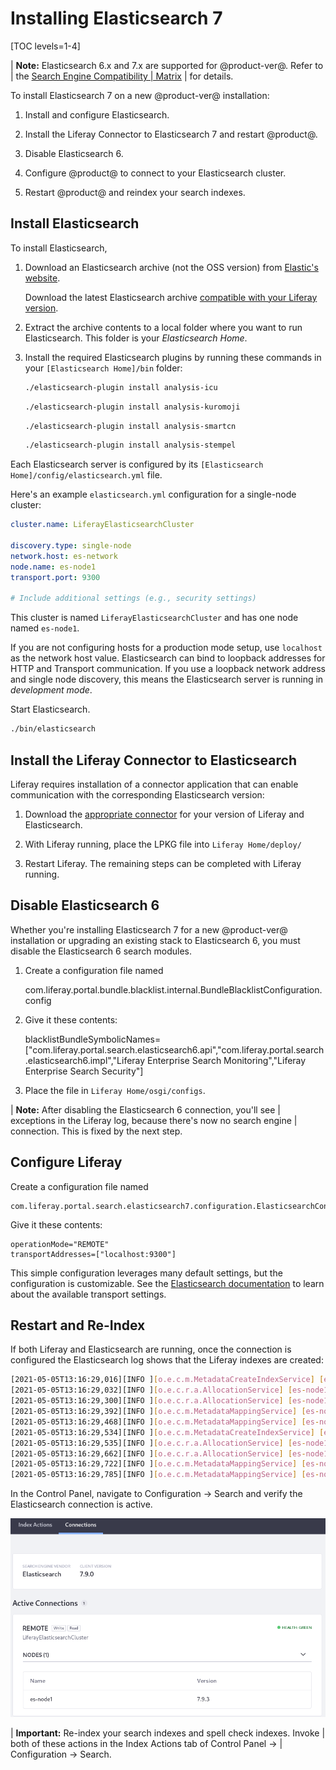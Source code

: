 # Installing Elasticsearch 7

[TOC levels=1-4]

| **Note:** Elasticsearch 6.x and 7.x are supported for @product-ver@. Refer to
| the [Search Engine Compatibility
| Matrix](https://help.liferay.com/hc/en-us/articles/360016511651#Liferay-DXP-7.1)
| for details.

To install Elasticsearch 7 on a new @product-ver@ installation:

1. Install and configure Elasticsearch. 

2. Install the Liferay Connector to Elasticsearch 7 and restart @product@.
 
3. Disable Elasticsearch 6.

4. Configure @product@ to connect to your Elasticsearch cluster. 

5. Restart @product@ and reindex your search indexes. 

## Install Elasticsearch

To install Elasticsearch,

1. Download an Elasticsearch archive (not the OSS version) from [Elastic's website](https://www.elastic.co).

   Download the latest Elasticsearch archive [compatible with your Liferay version](https://help.liferay.com/hc/en-us/articles/360016511651#Liferay-DXP-7.1).

2. Extract the archive contents to a local folder where you want to run
   Elasticsearch. This folder is your *Elasticsearch Home*.

3. Install the required Elasticsearch plugins by running these commands in your
   `[Elasticsearch Home]/bin` folder:

   ```bash
   ./elasticsearch-plugin install analysis-icu
   ```

   ```bash
   ./elasticsearch-plugin install analysis-kuromoji
   ```

   ```bash
   ./elasticsearch-plugin install analysis-smartcn
   ```

   ```bash
   ./elasticsearch-plugin install analysis-stempel
   ```

Each Elasticsearch server is configured by its `[Elasticsearch
Home]/config/elasticsearch.yml` file.

Here's an example `elasticsearch.yml` configuration for a single-node cluster:

```yaml
cluster.name: LiferayElasticsearchCluster

discovery.type: single-node
network.host: es-network
node.name: es-node1
transport.port: 9300

# Include additional settings (e.g., security settings) 
```

This cluster is named `LiferayElasticsearchCluster` and has one node named
`es-node1`.

If you are not configuring hosts for a production mode setup, use `localhost`
as the network host value. Elasticsearch can bind to loopback addresses for
HTTP and Transport communication. If you use a loopback network address and
single node discovery, this means the Elasticsearch server is running in
_development mode_.

Start Elasticsearch.

```bash
./bin/elasticsearch
```

## Install the Liferay Connector to Elasticsearch

Liferay requires installation of a connector application that can enable
communication with the corresponding Elasticsearch version:

1. Download the [appropriate
   connector](https://help.liferay.com/hc/en-us/articles/360016511651#Liferay-DXP-7.1)
   for your version of Liferay and Elasticsearch.

2. With Liferay running, place the LPKG file into `Liferay Home/deploy/`

3. Restart Liferay. The remaining steps can be completed with Liferay running.

## Disable Elasticsearch 6

Whether you're installing Elasticsearch 7 for a new @product-ver@ installation
or upgrading an existing stack to Elasticsearch 6, you must disable the
Elasticsearch 6 search modules.

1. Create a configuration file named

    com.liferay.portal.bundle.blacklist.internal.BundleBlacklistConfiguration.config

2. Give it these contents:

    blacklistBundleSymbolicNames=["com.liferay.portal.search.elasticsearch6.api","com.liferay.portal.search.elasticsearch6.impl","Liferay Enterprise Search Monitoring","Liferay Enterprise Search Security"]

3. Place the file in `Liferay Home/osgi/configs`.

| **Note:** After disabling the Elasticsearch 6 connection, you'll see
| exceptions in the Liferay log, because there's now no search engine
| connection. This is fixed by the next step.

## Configure Liferay

Create a configuration file named

```
com.liferay.portal.search.elasticsearch7.configuration.ElasticsearchConfiguration.config
```

Give it these contents:

```properties
operationMode="REMOTE"
transportAddresses=["localhost:9300"]
```

This simple configuration leverages many default settings, but the
configuration is customizable. See the [Elasticsearch
documentation](https://www.elastic.co/guide/en/elasticsearch/reference/7.12/modules-network.html#transport-settings)
to learn about the available transport settings.

## Restart and Re-Index

If both Liferay and Elasticsearch are running, once the connection is configured the Elasticsearch log shows that the Liferay indexes are created:

```bash
[2021-05-05T13:16:29,016][INFO ][o.e.c.m.MetadataCreateIndexService] [es-node1] [liferay-0] creating index, cause [api], templates [], shards [1]/[1]
[2021-05-05T13:16:29,032][INFO ][o.e.c.r.a.AllocationService] [es-node1] updating number_of_replicas to [0] for indices [liferay-0]
[2021-05-05T13:16:29,300][INFO ][o.e.c.r.a.AllocationService] [es-node1] Cluster health status changed from [YELLOW] to [GREEN] (reason: [shards started [[liferay-0][0]]]).
[2021-05-05T13:16:29,392][INFO ][o.e.c.m.MetadataMappingService] [es-node1] [liferay-0/rkLFWo4gT9mkL9Y2wrKkpA] update_mapping [LiferayDocumentType]
[2021-05-05T13:16:29,468][INFO ][o.e.c.m.MetadataMappingService] [es-node1] [liferay-0/rkLFWo4gT9mkL9Y2wrKkpA] update_mapping [LiferayDocumentType]
[2021-05-05T13:16:29,534][INFO ][o.e.c.m.MetadataCreateIndexService] [es-node1] [liferay-20099] creating index, cause [api], templates [], shards [1]/[1]
[2021-05-05T13:16:29,535][INFO ][o.e.c.r.a.AllocationService] [es-node1] updating number_of_replicas to [0] for indices [liferay-20099]
[2021-05-05T13:16:29,662][INFO ][o.e.c.r.a.AllocationService] [es-node1] Cluster health status changed from [YELLOW] to [GREEN] (reason: [shards started [[liferay-20099][0]]]).
[2021-05-05T13:16:29,722][INFO ][o.e.c.m.MetadataMappingService] [es-node1] [liferay-20099/214vtbkjTkmW_VCR_xOqyQ] update_mapping [LiferayDocumentType]
[2021-05-05T13:16:29,785][INFO ][o.e.c.m.MetadataMappingService] [es-node1] [liferay-20099/214vtbkjTkmW_VCR_xOqyQ] update_mapping [LiferayDocumentType]
```

In the Control Panel, navigate to Configuration &rarr; Search and verify the
Elasticsearch connection is active.

![Figure x: An active connection is displayed in the Search administrative panel.](../../../../images/elasticsearch-7-connection.png)

| **Important:** Re-index your search indexes and spell check indexes. Invoke
| both of these actions in the Index Actions tab of Control Panel &rarr;
| Configuration &rarr; Search.

